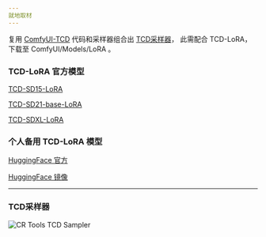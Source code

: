 ```yaml
---
就地取材
---
```


复用 [ComfyUI-TCD](https://github.com/JettHu/ComfyUI-TCD) 代码和采样器组合出 [TCD采样器](https://github.com/classronin/CR-Tools-TCD-Sampler)，
此需配合 TCD-LoRA，下载至 ComfyUI/Models/LoRA 。

### TCD-LoRA 官方模型
[TCD-SD15-LoRA](https://huggingface.co/h1t/TCD-SD15-LoRA/tree/main)

[TCD-SD21-base-LoRA](https://huggingface.co/h1t/TCD-SD21-base-LoRA/tree/main)

[TCD-SDXL-LoRA](https://huggingface.co/h1t/TCD-SDXL-LoRA/tree/main)


### 个人备用 TCD-LoRA 模型
[HuggingFace 官方](https://huggingface.co/classronin/TCD-LoRA/tree/main)

[HuggingFace 镜像](https://hf-mirror.com/classronin/TCD-LoRA/tree/main)

---
### TCD采样器

![CR Tools TCD Sampler](https://origin.picgo.net/2025/09/01/CR-Tools-TCD-Sampler5ccf91bf2c2f408a.png)

